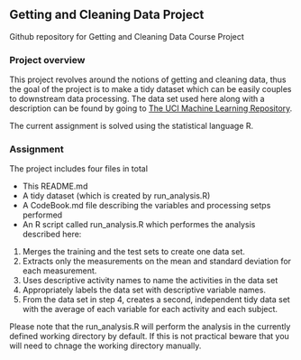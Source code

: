 ## Getting and Cleaning Data Project

Github repository for Getting and Cleaning Data Course Project

### Project overview
This project revolves around the notions of getting and cleaning data, thus the goal of the project is to make a tidy dataset which can be easily couples to downstream data processing. The data set used here along with a description can be found by going to [The UCI Machine Learning Repository](http://archive.ics.uci.edu/ml/datasets/Human+Activity+Recognition+Using+Smartphones). 

The current assignment is solved using the statistical language R.

### Assignment
The project includes four files in total
* This README.md
* A tidy dataset (which is created by run_analysis.R)
* A CodeBook.md file describing the variables and processing setps performed
* An R script called run_analysis.R which performes the analysis described here:

1. Merges the training and the test sets to create one data set.
2. Extracts only the measurements on the mean and standard deviation for each measurement.
3. Uses descriptive activity names to name the activities in the data set
4. Appropriately labels the data set with descriptive variable names.
5. From the data set in step 4, creates a second, independent tidy data set with the average of each variable for each activity and each subject.

Please note that the run_analysis.R will perform the analysis in the currently defined working directory by default. If this is not practical beware that you will need to chnage the working directory manually.